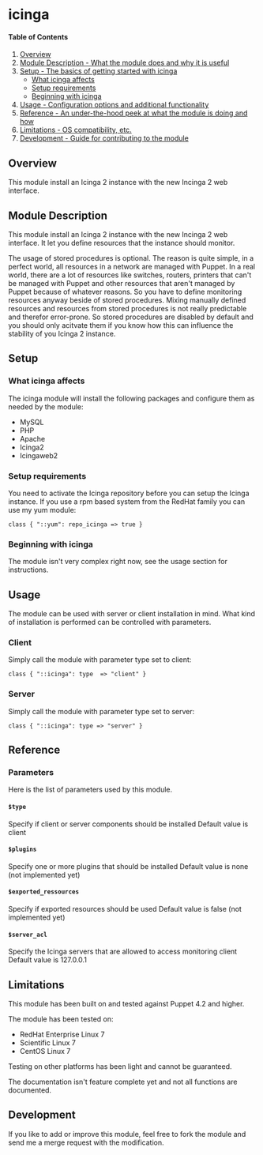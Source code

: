 # icinga

#### Table of Contents

1. [Overview](#overview)
2. [Module Description - What the module does and why it is useful](#module-description)
3. [Setup - The basics of getting started with icinga](#setup)
    * [What icinga affects](#what-icinga-affects)
    * [Setup requirements](#setup-requirements)
    * [Beginning with icinga](#beginning-with-icinga)
4. [Usage - Configuration options and additional functionality](#usage)
5. [Reference - An under-the-hood peek at what the module is doing and how](#reference)
5. [Limitations - OS compatibility, etc.](#limitations)
6. [Development - Guide for contributing to the module](#development)


## Overview

This module install an Icinga 2 instance with the new Incinga 2 web interface.


## Module Description

This module install an Icinga 2 instance with the new Incinga 2 web interface. It
let you define resources that the instance should monitor.

The usage of stored procedures is optional. The reason is quite simple, in a
perfect world, all resources in a network are managed with Puppet. In a real
world, there are a lot of resources like switches, routers, printers that can't
be managed with Puppet and other resources that aren't managed by Puppet
because of whatever reasons. So you have to define monitoring resources anyway
beside of stored procedures. Mixing manually defined resources and resources
from stored procedures is not really predictable and therefor error-prone. So
stored procedures are disabled by default and you should only acitvate them if
you know how this can influence the stability of you Icinga 2 instance.


## Setup

### What icinga affects

The icinga module will install the following packages and configure them as needed
by the module:

* MySQL
* PHP
* Apache
* Icinga2
* Icingaweb2

### Setup requirements

You need to activate the Icinga repository before you can setup the Icinga instance.
If you use a rpm based system from the RedHat family you can use my yum module:

```puppet
class { "::yum": repo_icinga => true }
```

### Beginning with icinga

The module isn't very complex right now, see the usage section for instructions.

## Usage

The module can be used with server or client installation in mind. What kind of
installation is performed can be controlled with parameters.

### Client

Simply call the module with parameter type set to client:

```puppet
class { "::icinga": type  => "client" }
```

### Server

Simply call the module with parameter type set to server:

```puppet
class { "::icinga": type => "server" }
```

## Reference

### Parameters

Here is the list of parameters used by this module.

#### `$type`

Specify if client or server components should be installed
Default value is client

#### `$plugins`

Specify one or more plugins that should be installed
Default value is none (not implemented yet)

#### `$exported_ressources`

Specify if exported resources should be used
Default value is false (not implemented yet)

#### `$server_acl`

Specify the Icinga servers that are allowed to access monitoring client
Default value is 127.0.0.1

## Limitations

This module has been built on and tested against Puppet 4.2 and higher.

The module has been tested on:

* RedHat Enterprise Linux 7
* Scientific Linux 7
* CentOS Linux 7

Testing on other platforms has been light and cannot be guaranteed.

The documentation isn't feature complete yet and not all functions are documented.

## Development

If you like to add or improve this module, feel free to fork the module and send
me a merge request with the modification.
